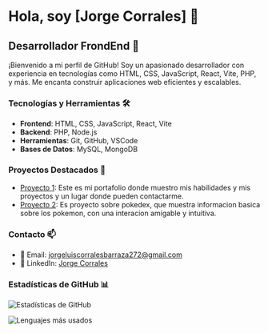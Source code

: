# Hola, soy [Jorge Corrales] 👋

## Desarrollador FrondEnd 🚀

¡Bienvenido a mi perfil de GitHub! Soy un apasionado desarrollador con experiencia en tecnologías como HTML, CSS, JavaScript, React, Vite, PHP, y más. Me encanta construir aplicaciones web eficientes y escalables.

### Tecnologías y Herramientas 🛠️

- **Frontend**: HTML, CSS, JavaScript, React, Vite
- **Backend**: PHP, Node.js
- **Herramientas**: Git, GitHub, VSCode
- **Bases de Datos**: MySQL, MongoDB

### Proyectos Destacados 🌟

- [Proyecto 1](https://github.com/JorgeCb12/PortafolioJorge): Este es mi portafolio donde muestro mis habilidades y mis proyectos y un lugar donde pueden contactarme.
- [Proyecto 2](https://github.com/JorgeCb12/App-Pokemon): Es proyecto sobre pokedex, que muestra informacion basica sobre los pokemon, con una interacion amigable y intuitiva.

### Contacto 📫

- 📧 Email: [jorgeluiscorralesbarraza272@gmail.com](jorgeluiscorralesbarraza272@gmail.com)
- 💼 LinkedIn: [Jorge Corrales](https://www.linkedin.com/in/jorge-corrales-a90992330/)

### Estadísticas de GitHub 📊

![Estadísticas de GitHub](https://github-readme-stats.vercel.app/api?username=tusuario&show_icons=true&theme=radical)

![Lenguajes más usados](https://github-readme-stats.vercel.app/api/top-langs/?username=tusuario&layout=compact&theme=radical)
